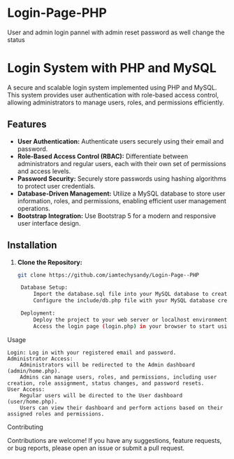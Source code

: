 # Login-Page-PHP
User and admin login pannel with admin reset password as well change the status


# Login System with PHP and MySQL

A secure and scalable login system implemented using PHP and MySQL. This system provides user authentication with role-based access control, allowing administrators to manage users, roles, and permissions efficiently.

## Features

- **User Authentication:** Authenticate users securely using their email and password.
- **Role-Based Access Control (RBAC):** Differentiate between administrators and regular users, each with their own set of permissions and access levels.
- **Password Security:** Securely store passwords using hashing algorithms to protect user credentials.
- **Database-Driven Management:** Utilize a MySQL database to store user information, roles, and permissions, enabling efficient user management operations.
- **Bootstrap Integration:** Use Bootstrap 5 for a modern and responsive user interface design.

## Installation

1. **Clone the Repository:**
   ```bash
   git clone https://github.com/iamtechysandy/Login-Page--PHP

    Database Setup:
        Import the database.sql file into your MySQL database to create the necessary tables.
        Configure the include/db.php file with your MySQL database credentials.

    Deployment:
        Deploy the project to your web server or localhost environment.
        Access the login page (login.php) in your browser to start using the system.

Usage

    Login: Log in with your registered email and password.
    Administrator Access:
        Administrators will be redirected to the Admin dashboard (admin/home.php).
        Admins can manage users, roles, and permissions, including user creation, role assignment, status changes, and password resets.
    User Access:
        Regular users will be directed to the User dashboard (user/home.php).
        Users can view their dashboard and perform actions based on their assigned roles and permissions.

Contributing

Contributions are welcome! If you have any suggestions, feature requests, or bug reports, please open an issue or submit a pull request.
